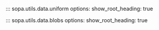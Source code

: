 ::: sopa.utils.data.uniform
    options:
      show_root_heading: true

::: sopa.utils.data.blobs
    options:
      show_root_heading: true
